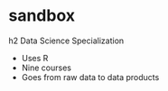 sandbox
=======
h2 Data Science Specialization

* Uses R
* Nine courses
* Goes from raw data to data products
